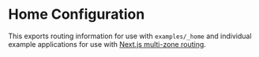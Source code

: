 # Home Configuration

This exports routing information for use with `examples/_home` and individual example applications for use with 
[Next.js multi-zone routing](https://nextjs.org/docs/pages/building-your-application/deploying/multi-zones).